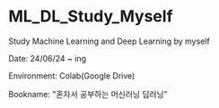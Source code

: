 # ML_DL_Study_Myself
Study Machine Learning and Deep Learning by myself


Date: 24/06/24 ~ ing

Environment: Colab(Google Drive)

Bookname: "혼자서 공부하는 머신러닝 딥러닝"
